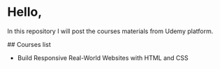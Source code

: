 # Hello,
<p>In this repository I will post the courses materials from Udemy platform.</p>
## Courses list 
<ul>
  <li>Build Responsive Real-World Websites with HTML and CSS</li>
</ul>
